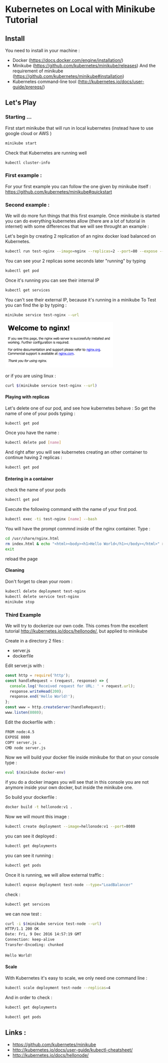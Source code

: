 # Kubernetes on Local with Minikube Tutorial

## Install
You need to install in your machine :
- Docker (https://docs.docker.com/engine/installation/)
- Minikube (https://github.com/kubernetes/minikube/releases) And the requirement of minikube (https://github.com/kubernetes/minikube#installation)
- Kubernetes command-line tool (http://kubernetes.io/docs/user-guide/prereqs/)

## Let's Play

### Starting ...

First start minikube that will run in local kubernetes (instead have to use google cloud or AWS )
```bash
minikube start
```

Check that Kubernetes are running well 
```bash
kubectl cluster-info
```

### First example :
For your first example you can follow the one given by minikube itself : https://github.com/kubernetes/minikube#quickstart

### Second example :
We will do more fun things that this first example.
Once minikube is started you can do everything kubernetes allow (there are a lot of tutorial in internet) with some differences that we will see throught an example :

Let's begin by creating 2 replication of an nginx docker load balanced on Kubernetes.

```bash
kubectl run test-nginx --image=nginx --replicas=2 --port=80 --expose --service-overrides='{ "spec": { "type": "LoadBalancer" } }'
```
You can see your 2 replicas some seconds later "running" by typing 

```bash
kubectl get pod
```

Once it's running you can see their internal IP 
```bash
kubectl get services
```

You can't see their external IP, because it's running in a minikube
To Test you can find the ip by typing : 
```bash
minikube service test-nginx --url 
```
![ngnix_screen](/nginx_screen1.png)

or if you are using linux :
```bash
curl $(minikube service test-nginx --url)
```

#### Playing with replicas

Let's delete one of our pod, and see how kubernetes behave :
So get the name of one of your pods typing :
```bash
kubectl get pod
```

Once you have the name :

```bash
kubectl delete pod [name]
```

And right after you will see kubernetes creating an other container to continue having 2 replicas :
```bash
kubectl get pod
```

#### Entering in a container

check the name of your pods
```bash
kubectl get pod
```

Execute the following command with the name of your first pod.
```bash
kubectl exec -ti test-nginx [name] --bash
```

You will have the prompt commnd inside of the nginx container.
Type : 
```bash
cd /usr/share/nginx.html
rm index.html & echo "<html><body><h1>Hello World</h1></body></html>" > index.html
exit
```

reload the page


#### Cleaning

Don't forget to clean your room :

```bash
kubectl delete deployment test-nginx
kubectl delete service test-nginx
minikube stop
```

### Third Example

We will try to dockerize our own code.
This comes from the excellent tutorial http://kubernetes.io/docs/hellonode/, but applied to minikube

Create in a directory 2 files : 
- server.js
- dockerfile


Edit server.js with :
```js
const http = require('http');
const handleRequest = (request, response) => {
  console.log('Received request for URL: ' + request.url);
  response.writeHead(200);
  response.end('Hello World!');
};
const www = http.createServer(handleRequest);
www.listen(8080);
```

Edit the dockerfile with : 
```bash
FROM node:4.5
EXPOSE 8080
COPY server.js .
CMD node server.js
```

Now we will build your docker file inside minikube for that on your console type :
```bash
eval $(minikube docker-env)
```

if you do a docker images you will see that in this console you are not anymore inside your own docker, but inside the minikube one.

So build your dockerfile :
```bash
docker build -t hellonode:v1 .
```

Now we will mount this image :
```bash
kubectl create deployment --image=hellonode:v1 --port=8080
```

you can see it deployed :
```bash
kubectl get deployments
```

you can see it running :
```bash
kubectl get pods
```
Once it is running, we will allow external traffic :

```bash
kubectl expose deployment test-node --type="LoadBalancer"
```

check :
```bash
kubectl get services
```

we can now test : 

```bash
curl -i $(minikube service test-node --url)
HTTP/1.1 200 OK
Date: Fri, 9 Dec 2016 14:57:19 GMT
Connection: keep-alive
Transfer-Encoding: chunked

Hello World!
```

#### Scale

With Kubernetes it's easy to scale, we only need one command line :

```bash
kubectl scale deployment test-node --replicas=4
```

And in order to check :
```bash
kubectl get deployments
```
```bash
kubectl get pods
```

## Links :
- https://github.com/kubernetes/minikube
- http://kubernetes.io/docs/user-guide/kubectl-cheatsheet/
- http://kubernetes.io/docs/hellonode/
